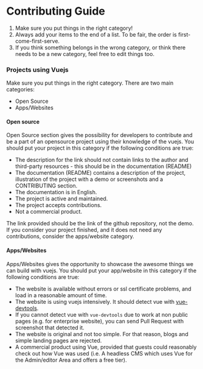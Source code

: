 # Contributing Guide

1. Make sure you put things in the right category!
2. Always add your items to the end of a list. To be fair, the order is first-come-first-serve.
3. If you think something belongs in the wrong category, or think there needs to be a new category, feel free to edit things too.



### Projects using Vuejs

Make sure you put things in the right category. There are two main categories:
- Open Source
- Apps/Websites

#### Open source

Open Source section gives the possibility for developers to contribute and be a part of an opensource project using their knowledge of the vuejs.
You should put your project in this category if the following conditions are true:
- The description for the link should not contain links to the author and third-party resources - this should be in the documentation (README)
- The documentation (README) contains a description of the project, illustration of the project with a demo or screenshots and a CONTRIBUTING section.
- The documentation is in English.
- The project is active and maintained.
- The project accepts contributions.
- Not a commercial product.

The link provided should be the link of the github repository, not the demo.
If you consider your project finished, and it does not need any contributions, consider the apps/website category.

#### Apps/Websites

Apps/Websites gives the opportunity to showcase the awesome things we can build with vuejs.
You should put your app/website in this category if the following conditions are true:
- The website is available without errors or ssl certificate problems, and load in a reasonable amount of time.
- The website is using vuejs intensively. It should detect vue with [vue-devtools](https://github.com/vuejs/vue-devtools).
- If you cannot detect vue with `vue-devtools` due to work at non public pages (e.g. for enterprise website), you can send Pull Request with screenshot that detected it.
- The website is original and not too simple. For that reason, blogs and simple landing pages are rejected.
- A commercial product using Vue, provided that guests could reasonably check out how Vue was used (i.e. A headless CMS which uses Vue for the Admin/editor Area and offers a free tier).
